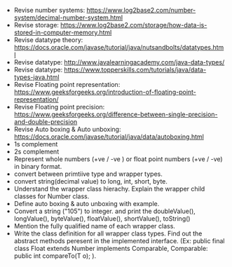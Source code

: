 * Revise number systems: https://www.log2base2.com/number-system/decimal-number-system.html
* Revise storage: https://www.log2base2.com/storage/how-data-is-stored-in-computer-memory.html
* Revise datatype theory: https://docs.oracle.com/javase/tutorial/java/nutsandbolts/datatypes.html
* Revise datatype: http://www.javalearningacademy.com/java-data-types/
* Revise datatype: https://www.topperskills.com/tutorials/java/data-types-java.html
* Revise Floating point representation: https://www.geeksforgeeks.org/introduction-of-floating-point-representation/
* Revise Floating point precision: https://www.geeksforgeeks.org/difference-between-single-precision-and-double-precision 
* Revise Auto boxing & Auto unboxing: https://docs.oracle.com/javase/tutorial/java/data/autoboxing.html
* 1s complement
* 2s complement
* Represent whole numbers (+ve / -ve ) or float point numbers (+ve / -ve) in binary format.
* convert between primtiive type and wrapper types.
* convert string(decimal value) to long, int, short, byte.
* Understand the wrapper class hierachy. Explain the wrapper child classes for Number class.
* Define auto boxing & auto unboxing with example.
* Convert a string ("105") to integer. and print the doubleValue(), longValue(), byteValue(), floatValue(), shortValue(), toString()
* Mention the fully qualified name of each wrapper class.
* Write the class definition for all wrapper class types.  Find  out the abstract methods peresent in the implemented interface.
(Ex: public final class Float extends Number implements Comparable<Float>, Comparable: public int compareTo(T o); ).

